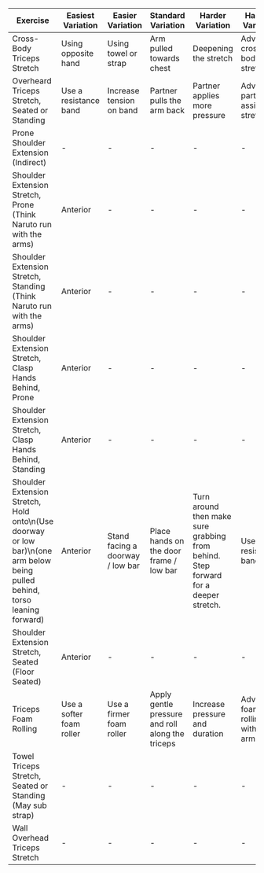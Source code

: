 | Exercise                                        | Easiest Variation                                                | Easier Variation                                       | Standard Variation                               | Harder Variation                                                | Hardest Variation                                            |
| ----------------------------------------------- | ---------------------------------------------------------------- | ------------------------------------------------------ | ------------------------------------------------ | --------------------------------------------------------------- | ------------------------------------------------------------ |
| Cross-Body Triceps Stretch                      | Using opposite hand                                              | Using towel or strap                                   | Arm pulled towards chest                         | Deepening the stretch                                           | Advanced cross-body stretch                                  |
| Overheard Triceps Stretch, Seated or Standing             | Use a resistance band                                            | Increase tension on band                               | Partner pulls the arm back                       | Partner applies more pressure                                   | Advanced partner-assisted stretch                            |
| Prone Shoulder Extension (Indirect)             | - | - | - | - | - |
| Shoulder Extension Stretch, Prone (Think Naruto run with the arms)                                                                                                                | Anterior                                              | -                                                                                                              | -                                                                 | -                                                                                   | -                                              | -                                         |     |
| Shoulder Extension Stretch, Standing (Think Naruto run with the arms)                                                                                                             | Anterior                                              | -                                                                                                              | -                                                                 | -                                                                                   | -                                              | -                                         |     |
| Shoulder Extension Stretch, Clasp Hands Behind, Prone                                                                                                                             | Anterior                                              | -                                                                                                              | -                                                                 | -                                                                                   | -                                              | -                                         |     |
| Shoulder Extension Stretch, Clasp Hands Behind, Standing                                                                                                                          | Anterior                                              | -                                                                                                              | -                                                                 | -                                                                                   | -                                              | -                                         |     |
| Shoulder Extension Stretch, Hold onto\n(Use doorway or low bar)\n(one arm below being pulled behind, torso leaning forward)                                                       | Anterior                                              | Stand facing a doorway / low bar                                                                               | Place hands on the door frame / low bar                           | Turn around then make sure grabbing from behind. Step forward for a deeper stretch. | Use a resistance band                          |                                           |     |
| Shoulder Extension Stretch, Seated (Floor Seated)                                                                                                                                 | Anterior                                              | -                                                                                                              | -                                                                 | -                                                                                   | -                                              | -                                         |     |
| Triceps Foam Rolling                            | Use a softer foam roller                                         | Use a firmer foam roller                               | Apply gentle pressure and roll along the triceps | Increase pressure and duration                                  | Advanced foam rolling with one arm                           |
| Towel Triceps Stretch, Seated or Standing (May sub strap) | - | - | - | - | - |
| Wall Overhead Triceps Stretch                   | - | - | - | - | - |